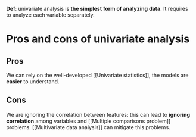 **Def**: univariate analysis is **the simplest form of analyzing data**. It requires to analyze each variable separately. 

# Pros and cons of univariate analysis 

## Pros
We can rely on the well-developed [[Univariate statistics]], the models are **easier** to understand.

## Cons 
We are ignoring the correlation between features: this can lead to **ignoring correlation** among variables and [[Multiple comparisons problem]] problems. [[Multivariate data analysis]] can mitigate this problems. 